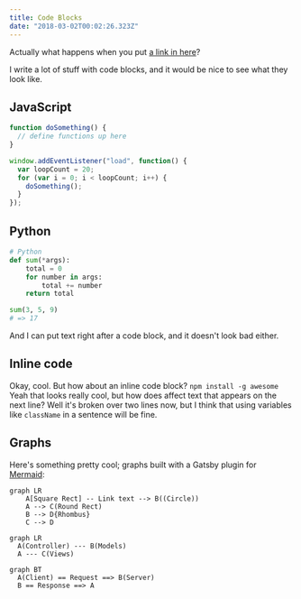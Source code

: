 ```yaml
---
title: Code Blocks
date: "2018-03-02T00:02:26.323Z"
---
```


Actually what happens when you put [a link in here](https://fonts.google.com/specimen/Roboto+Slab)?

I write a lot of stuff with code blocks, and it would be nice to see what they look like.

## JavaScript

```js
function doSomething() {
  // define functions up here
}

window.addEventListener("load", function() {
  var loopCount = 20;
  for (var i = 0; i < loopCount; i++) {
    doSomething();
  }
});
```

## Python

```python
# Python
def sum(*args):
    total = 0
    for number in args:
        total += number
    return total

sum(3, 5, 9)
# => 17
```

And I can put text right after a code block, and it doesn't look bad either.

## Inline code

Okay, cool. But how about an inline code block? `npm install -g awesome` Yeah that looks really cool, but how does affect text that appears on the next line? Well it's broken over two lines now, but I think that using variables like `className` in a sentence will be fine.

## Graphs

Here's something pretty cool; graphs built with a Gatsby plugin for [Mermaid](https://mermaidjs.github.io/):

```mermaid
graph LR
    A[Square Rect] -- Link text --> B((Circle))
    A --> C(Round Rect)
    B --> D{Rhombus}
    C --> D
```

```mermaid
graph LR
  A(Controller) --- B(Models)
  A --- C(Views)
```

```mermaid
graph BT
  A(Client) == Request ==> B(Server)
  B == Response ==> A
```

